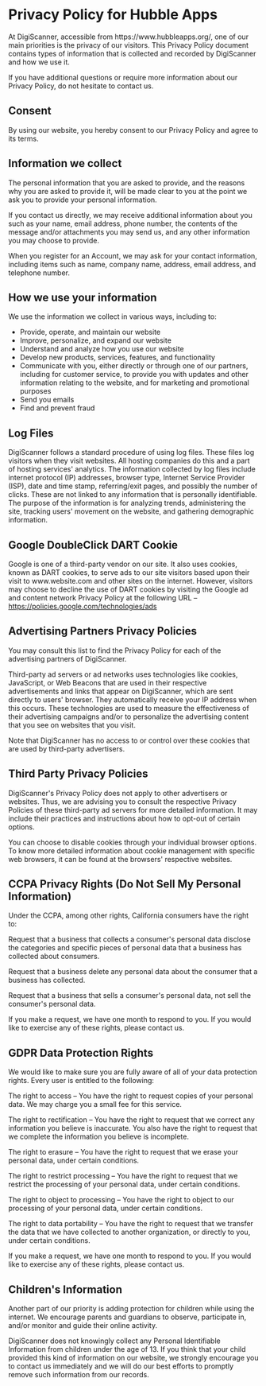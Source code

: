 
 <h1>Privacy Policy for Hubble Apps</h1>

 <p>At DigiScanner, accessible from https://www.hubbleapps.org/, one of our main priorities is the privacy of our visitors. This Privacy Policy document contains types of information that is collected and recorded by DigiScanner and how we use it.</p>

 <p>If you have additional questions or require more information about our Privacy Policy, do not hesitate to contact us.</p>

 <h2>Consent</h2>

 <p>By using our website, you hereby consent to our Privacy Policy and agree to its terms.</p>

 <h2>Information we collect</h2>

 <p>The personal information that you are asked to provide, and the reasons why you are asked to provide it, will be made clear to you at the point we ask you to provide your personal information.</p>
 <p>If you contact us directly, we may receive additional information about you such as your name, email address, phone number, the contents of the message and/or attachments you may send us, and any other information you may choose to provide.</p>
 <p>When you register for an Account, we may ask for your contact information, including items such as name, company name, address, email address, and telephone number.</p>

 <h2>How we use your information</h2>

 <p>We use the information we collect in various ways, including to:</p>

 <ul>
 <li>Provide, operate, and maintain our website</li>
 <li>Improve, personalize, and expand our website</li>
 <li>Understand and analyze how you use our website</li>
 <li>Develop new products, services, features, and functionality</li>
 <li>Communicate with you, either directly or through one of our partners, including for customer service, to provide you with updates and other information relating to the website, and for marketing and promotional purposes</li>
 <li>Send you emails</li>
 <li>Find and prevent fraud</li>
 </ul>

 <h2>Log Files</h2>

 <p>DigiScanner follows a standard procedure of using log files. These files log visitors when they visit websites. All hosting companies do this and a part of hosting services' analytics. The information collected by log files include internet protocol (IP) addresses, browser type, Internet Service Provider (ISP), date and time stamp, referring/exit pages, and possibly the number of clicks. These are not linked to any information that is personally identifiable. The purpose of the information is for analyzing trends, administering the site, tracking users' movement on the website, and gathering demographic information.</p>


 <h2>Google DoubleClick DART Cookie</h2>

 <p>Google is one of a third-party vendor on our site. It also uses cookies, known as DART cookies, to serve ads to our site visitors based upon their visit to www.website.com and other sites on the internet. However, visitors may choose to decline the use of DART cookies by visiting the Google ad and content network Privacy Policy at the following URL – <a href="https://policies.google.com/technologies/ads">https://policies.google.com/technologies/ads</a></p>


 <h2>Advertising Partners Privacy Policies</h2>

 <P>You may consult this list to find the Privacy Policy for each of the advertising partners of DigiScanner.</p>

 <p>Third-party ad servers or ad networks uses technologies like cookies, JavaScript, or Web Beacons that are used in their respective advertisements and links that appear on DigiScanner, which are sent directly to users' browser. They automatically receive your IP address when this occurs. These technologies are used to measure the effectiveness of their advertising campaigns and/or to personalize the advertising content that you see on websites that you visit.</p>

 <p>Note that DigiScanner has no access to or control over these cookies that are used by third-party advertisers.</p>

 <h2>Third Party Privacy Policies</h2>

 <p>DigiScanner's Privacy Policy does not apply to other advertisers or websites. Thus, we are advising you to consult the respective Privacy Policies of these third-party ad servers for more detailed information. It may include their practices and instructions about how to opt-out of certain options. </p>

 <p>You can choose to disable cookies through your individual browser options. To know more detailed information about cookie management with specific web browsers, it can be found at the browsers' respective websites.</p>

 <h2>CCPA Privacy Rights (Do Not Sell My Personal Information)</h2>

 <p>Under the CCPA, among other rights, California consumers have the right to:</p>
 <p>Request that a business that collects a consumer's personal data disclose the categories and specific pieces of personal data that a business has collected about consumers.</p>
 <p>Request that a business delete any personal data about the consumer that a business has collected.</p>
 <p>Request that a business that sells a consumer's personal data, not sell the consumer's personal data.</p>
 <p>If you make a request, we have one month to respond to you. If you would like to exercise any of these rights, please contact us.</p>

 <h2>GDPR Data Protection Rights</h2>

 <p>We would like to make sure you are fully aware of all of your data protection rights. Every user is entitled to the following:</p>
 <p>The right to access – You have the right to request copies of your personal data. We may charge you a small fee for this service.</p>
 <p>The right to rectification – You have the right to request that we correct any information you believe is inaccurate. You also have the right to request that we complete the information you believe is incomplete.</p>
 <p>The right to erasure – You have the right to request that we erase your personal data, under certain conditions.</p>
 <p>The right to restrict processing – You have the right to request that we restrict the processing of your personal data, under certain conditions.</p>
 <p>The right to object to processing – You have the right to object to our processing of your personal data, under certain conditions.</p>
 <p>The right to data portability – You have the right to request that we transfer the data that we have collected to another organization, or directly to you, under certain conditions.</p>
 <p>If you make a request, we have one month to respond to you. If you would like to exercise any of these rights, please contact us.</p>

 <h2>Children's Information</h2>

 <p>Another part of our priority is adding protection for children while using the internet. We encourage parents and guardians to observe, participate in, and/or monitor and guide their online activity.</p>

 <p>DigiScanner does not knowingly collect any Personal Identifiable Information from children under the age of 13. If you think that your child provided this kind of information on our website, we strongly encourage you to contact us immediately and we will do our best efforts to promptly remove such information from our records.</p>
